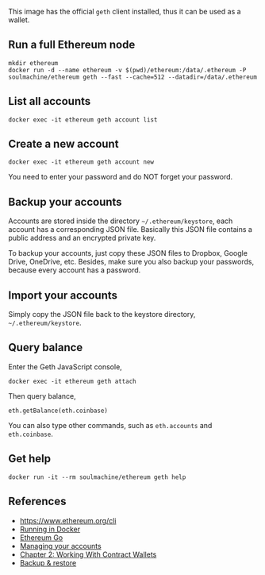 This image has the official `geth` client installed, thus it can be used as a wallet.


## Run a full Ethereum node

    mkdir ethereum
    docker run -d --name ethereum -v $(pwd)/ethereum:/data/.ethereum -P soulmachine/ethereum geth --fast --cache=512 --datadir=/data/.ethereum


## List all accounts

    docker exec -it ethereum geth account list


## Create a new account

    docker exec -it ethereum geth account new

You need to enter your password and do NOT forget your password.


## Backup your accounts

Accounts are stored inside the directory `~/.ethereum/keystore`, each account has a corresponding JSON file. Basically this JSON file contains a public address and an encrypted private key.

To backup your accounts, just copy these JSON files to Dropbox, Google Drive, OneDrive, etc. Besides, make sure you also backup your passwords, because every account has a password.


## Import your accounts

Simply copy the JSON file back to the keystore directory, `~/.ethereum/keystore`.


## Query balance

Enter the Geth JavaScript console,

    docker exec -it ethereum geth attach

Then query balance,

    eth.getBalance(eth.coinbase)

You can also type other commands, such as `eth.accounts` and `eth.coinbase`.


## Get help

    docker run -it --rm soulmachine/ethereum geth help


## References

* <https://www.ethereum.org/cli>
* [Running in Docker](https://github.com/ethereum/go-ethereum/wiki/Running-in-Docker)
* [Ethereum Go](https://hub.docker.com/r/ethereum/client-go/)
* [Managing your accounts](https://github.com/ethereum/go-ethereum/wiki/Managing-your-accounts)
* [Chapter 2: Working With Contract Wallets](https://klmoney.wordpress.com/beta7-contract-wallets/)
* [Backup & restore](https://github.com/ethereum/go-ethereum/wiki/Backup-&-restore)